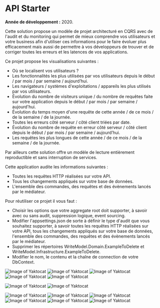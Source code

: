 # API Starter
**Année de développement :** 2020.</br>


Cette solution propose un modèle de projet architecturé en CQRS avec de l'audit et du monitoring qui permet de mieux comprendre vos utilisateurs et votre business afin d'utiliser ces informations pour le faire évoluer plus efficacement mais aussi de permettre à vos développeurs de trouver et de corriger toutes les erreurs et les latences de vos applications.

Ce projet propose les visualisations suivantes :
- Où se localisent vos utilisateurs ?
- Les fonctionnalités les plus utilisées par vos utilisateurs depuis le début / par mois / par semaine / aujourd’hui.
- Les navigateurs / systèmes d'exploitations / appareils les plus utilisés par vos utilisateurs.
- Évolution du nombre de visiteurs unique / du nombre de requêtes faite sur votre application depuis le début / par mois / par semaine / aujourd'hui.
- Évolution du temps moyen d'une requête de cette année / de ce mois / de la semaine / de la journée.
- Toutes les erreurs côté serveur / côté client triées par date.
- Évolution du nombre de requête en erreur côté serveur / côté client depuis le début / par mois / par semaine / aujourd’hui.
- Les requêtes les plus longues de cette année / de ce mois / de la semaine / de la journée.

Par ailleurs cette solution offre un modèle de lecture entièrement reproductible et sans interruption de services.

Cette application audite les informations suivantes :
- Toutes les requêtes HTTP réalisées sur votre API.
- Tous les changements appliqués sur votre base de données.
- L'ensemble des commandes, des requêtes et des évènements lancés par le médiateur.

Pour réutiliser ce projet il vous faut :
- Choisir les options que votre aggregate root doit supporter, à savoir avec ou sans audit, suppression logique, event sourcing.
- Modifier l'appsettings.json de sorte à définir le type d'audit que vous souhaitez supporter, à savoir toutes les requêtes HTTP réalisées sur votre API, tous les changements appliqués sur votre base de données, l'ensemble des commandes, des requêtes et des évènements lancés par le médiateur.
- Supprimer les répertoires WriteModel.Domain.ExampleToDelete et WriteModel.Infrastructure.ExampleToDelete.
- Modifier le nom, le contenu et la chaîne de connection de votre DbContext. 


![Image of Yaktocat](https://imgur.com/de1nouL.png)
![Image of Yaktocat](https://imgur.com/wbASat4.png)
![Image of Yaktocat](https://imgur.com/cPgua94.png)
![Image of Yaktocat](https://imgur.com/NtU7Zif.png)
![Image of Yaktocat](https://imgur.com/Oba6OOO.png)

![Image of Yaktocat](https://imgur.com/rwzs9Cb.png)
![Image of Yaktocat](https://imgur.com/NiUCwwf.png)

![Image of Yaktocat](https://imgur.com/1PCxn6x.png)
![Image of Yaktocat](https://imgur.com/vHtTAOv.png)
![Image of Yaktocat](https://imgur.com/dP5wgBz.png)
![Image of Yaktocat](https://imgur.com/36EqePL.png)
![Image of Yaktocat](https://imgur.com/DZ9HkoB.png)
![Image of Yaktocat](https://imgur.com/DZ9HkoB.png)

